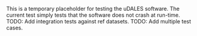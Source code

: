 This is a temporary placeholder for testing the uDALES software.
The current test simply tests that the software does not crash at run-time.
TODO: Add integration tests against ref datasets.
TODO: Add multiple test cases.